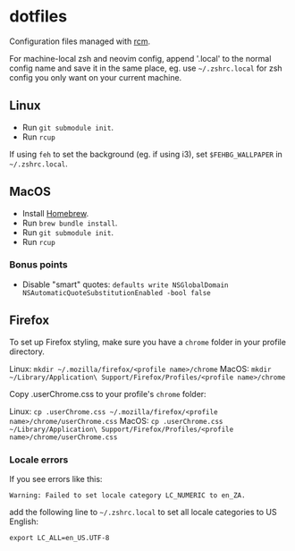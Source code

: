 # dotfiles
Configuration files managed with [rcm](https://github.com/thoughtbot/rcm).

For machine-local zsh and neovim config, append '.local' to the normal config
name and save it in the same place, eg. use `~/.zshrc.local` for zsh config you
only want on your current machine.

## Linux
- Run `git submodule init`.
- Run `rcup`

If using `feh` to set the background (eg. if using i3), set `$FEHBG_WALLPAPER` in
`~/.zshrc.local`.

## MacOS
- Install [Homebrew](https://brew.sh/).
- Run `brew bundle install`.
- Run `git submodule init`.
- Run `rcup`

### Bonus points
- Disable "smart" quotes: `defaults write NSGlobalDomain NSAutomaticQuoteSubstitutionEnabled -bool false`

## Firefox
To set up Firefox styling, make sure you have a `chrome` folder in your profile
directory.

Linux: `mkdir ~/.mozilla/firefox/<profile name>/chrome`
MacOS: `mkdir ~/Library/Application\ Support/Firefox/Profiles/<profile name>/chrome`

Copy .userChrome.css to your profile's `chrome` folder:

Linux: `cp .userChrome.css ~/.mozilla/firefox/<profile name>/chrome/userChrome.css`
MacOS: `cp .userChrome.css ~/Library/Application\ Support/Firefox/Profiles/<profile name>/chrome/userChrome.css`

### Locale errors
If you see errors like this:

`Warning: Failed to set locale category LC_NUMERIC to en_ZA.`

add the following line to `~/.zshrc.local` to set all locale categories to US
English:

`export LC_ALL=en_US.UTF-8`
